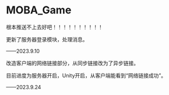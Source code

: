 # MOBA_Game



根本推送不上去好吧！！！！！！！！！！



更新了服务器登录模块，处理消息。

——2023.9.10



改造客户端的网络链接部分，从同步链接改为了异步链接。

目前进度为服务器开启，Unity开启，从客户端能看到“网络链接成功”。

——2023.9.24
